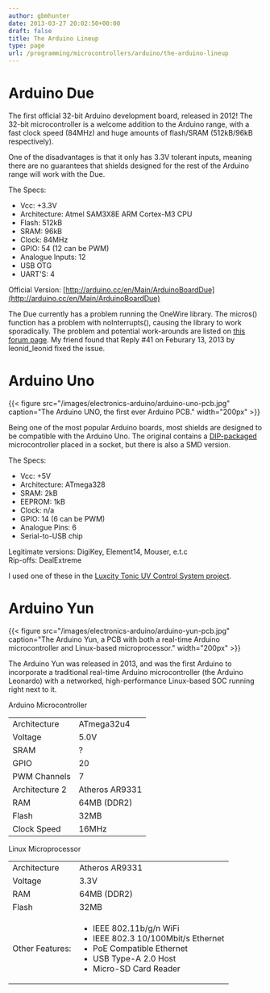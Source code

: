 ```yaml
---
author: gbmhunter
date: 2013-03-27 20:02:50+00:00
draft: false
title: The Arduino Lineup
type: page
url: /programming/microcontrollers/arduino/the-arduino-lineup
---
```


# Arduino Due

The first official 32-bit Arduino development board, released in 2012! The 32-bit microcontroller is a welcome addition to the Arduino range, with a fast clock speed (84MHz) and huge amounts of flash/SRAM (512kB/96kB respectively).

One of the disadvantages is that it only has 3.3V tolerant inputs, meaning there are no guarantees that shields designed for the rest of the Arduino range will work with the Due.

The Specs:

* Vcc: +3.3V
* Architecture: Atmel SAM3X8E ARM Cortex-M3 CPU
* Flash: 512kB
* SRAM: 96kB
* Clock: 84MHz
* GPIO: 54 (12 can be PWM)
* Analogue Inputs: 12
* USB OTG
* UART'S: 4

Official Version: [http://arduino.cc/en/Main/ArduinoBoardDue](http://arduino.cc/en/Main/ArduinoBoardDue)

The Due currently has a problem running the OneWire library. The micros() function has a problem with noInterrupts(), causing the library to work sporadically. The problem and potential work-arounds are listed on [this forum page](http://arduino.cc/forum/index.php/topic,141030.msg1117349.html). My friend found that Reply #41 on Feburary 13, 2013 by leonid_leonid fixed the issue.

# Arduino Uno

{{< figure src="/images/electronics-arduino/arduino-uno-pcb.jpg" caption="The Arduino UNO, the first ever Arduino PCB."  width="200px" >}}

Being one of the most popular Arduino boards, most shields are designed to be compatible with the Arduino Uno. The original contains a [DIP-packaged](/electronics/circuit-design/component-packages) microcontroller placed in a socket, but there is also a SMD version.

The Specs:

* Vcc: +5V
* Architecture: ATmega328
* SRAM: 2kB
* EEPROM: 1kB
* Clock: n/a
* GPIO: 14 (6 can be PWM)
* Analogue Pins: 6
* Serial-to-USB chip

Legitimate versions: DigiKey, Element14, Mouser, e.t.c  
Rip-offs: DealExtreme

I used one of these in the [Luxcity Tonic UV Control System project](/electronics/projects/luxcity-uv-tonic-control-system).

# Arduino Yun

{{< figure src="/images/electronics-arduino/arduino-yun-pcb.jpg" caption="The Arduino Yun, a PCB with both a real-time Arduino microcontroller and Linux-based microprocessor."  width="200px" >}}

The Arduino Yun was released in 2013, and was the first Arduino to incorporate a traditional real-time Arduino microcontroller (the Arduino Leonardo) with a networked, high-performance Linux-based SOC running right next to it.


Arduino Microcontroller

<table>
<tbody >
<tr >

<td >Architecture
</td>

<td >ATmega32u4
</td>
</tr>
<tr >

<td >Voltage
</td>

<td >5.0V
</td>
</tr>
<tr >

<td >SRAM
</td>

<td >?
</td>
</tr>
<tr >

<td >GPIO
</td>

<td >20
</td>
</tr>
<tr >

<td >PWM Channels
</td>

<td >7
</td>
</tr>
<tr >

<td >Architecture 2
</td>

<td >Atheros AR9331
</td>
</tr>
<tr >

<td >RAM
</td>

<td >64MB (DDR2)
</td>
</tr>
<tr >

<td >Flash
</td>

<td >32MB
</td>
</tr>
<tr >

<td >Clock Speed
</td>

<td >16MHz
</td>
</tr>
</tbody>
</table>


Linux Microprocessor


<table>
<tbody >
<tr >

<td >Architecture
</td>

<td >Atheros AR9331
</td>
</tr>
<tr >

<td >Voltage
</td>

<td >3.3V
</td>
</tr>
<tr >

<td >RAM
</td>

<td >64MB (DDR2)
</td>
</tr>
<tr >

<td >Flash
</td>

<td >32MB
</td>
</tr>
<tr >

<td >Other Features:
</td>

<td >
<ul>
	<li>IEEE 802.11b/g/n WiFi</li>
	<li>IEEE 802.3 10/100Mbit/s Ethernet</li>
	<li>PoE Compatible Ethernet</li>
	<li>USB Type-A 2.0 Host</li>
	<li>Micro-SD Card Reader</li>
</ul>
</td>
</tr>
</tbody>
</table>
